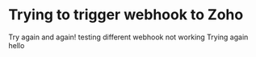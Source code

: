 # Trying to trigger webhook to Zoho
Try again
and again!
testing different webhook
not working
Trying again
hello
